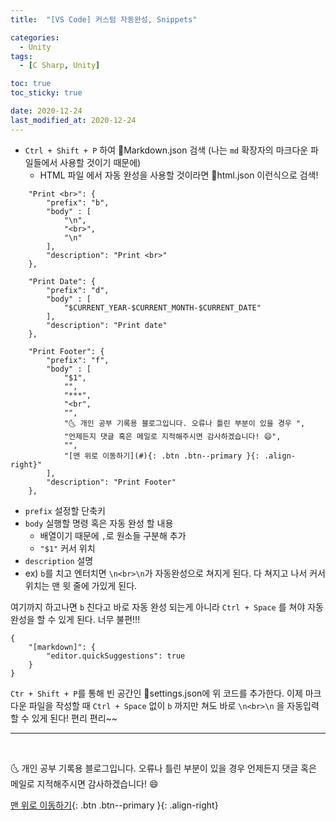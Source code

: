 ```yaml
---
title:  "[VS Code] 커스텀 자동완성, Snippets" 

categories:
  - Unity
tags:
  - [C Sharp, Unity]

toc: true
toc_sticky: true

date: 2020-12-24
last_modified_at: 2020-12-24
---
```


- `Ctrl + Shift + P` 하여 📄Markdown.json 검색 (나는 `md` 확장자의 마크다운 파일들에서 사용할 것이기 때문에)
  - HTML 파일 에서 자동 완성을 사용할 것이라면 📄html.json 이런식으로 검색!

```
	"Print <br>": {
		"prefix": "b",
		"body" : [
			"\n",
			"<br>",
			"\n"
		],
		"description": "Print <br>"
	},

	"Print Date": {
		"prefix": "d",
		"body" : [
			"$CURRENT_YEAR-$CURRENT_MONTH-$CURRENT_DATE"
		],
		"description": "Print date"
	},

	"Print Footer": {
		"prefix": "f",
		"body" : [
			"$1",
			"",
			"***",
			"<br",
			"",
			"🌜 개인 공부 기록용 블로그입니다. 오류나 틀린 부분이 있을 경우 ",
			"언제든지 댓글 혹은 메일로 지적해주시면 감사하겠습니다! 😄",
			"",
			"[맨 위로 이동하기](#){: .btn .btn--primary }{: .align-right}"
		],
		"description": "Print Footer"
	},
```

- `prefix` 설정할 단축키
- `body` 실행할 명령 혹은 자동 완성 할 내용
  - 배열이기 때문에 `,`로 원소들 구분해 추가
  - `"$1"` 커서 위치
- `description` 설명
- ex) `b`를 치고 엔터치면 `\n<br>\n`가 자동완성으로 쳐지게 된다. 다 쳐지고 나서 커서 위치는 맨 윗 줄에 가있게 된다.

여기까지 하고나면 `b` 친다고 바로 자동 완성 되는게 아니라 `Ctrl + Space` 를 쳐야 자동 완성을 할 수 있게 된다. 너무 불편!!!

```
{
    "[markdown]": {
        "editor.quickSuggestions": true
    }
}
```

`Ctr + Shift + P`를 통해 빈 공간인 📄settings.json에 위 코드를 추가한다. 이제 마크다운 파일을 작성할 때 `Ctrl + Space` 없이 `b` 까지만 쳐도 바로 `\n<br>\n` 을 자동입력 할 수 있게 된다! 편리 편리~~



***
<br>

🌜 개인 공부 기록용 블로그입니다. 오류나 틀린 부분이 있을 경우 
언제든지 댓글 혹은 메일로 지적해주시면 감사하겠습니다! 😄

[맨 위로 이동하기](#){: .btn .btn--primary }{: .align-right}
